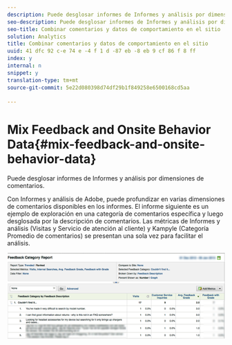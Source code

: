 ```yaml
---
description: Puede desglosar informes de Informes y análisis por dimensiones de comentarios.
seo-description: Puede desglosar informes de Informes y análisis por dimensiones de comentarios.
seo-title: Combinar comentarios y datos de comportamiento en el sitio
solution: Analytics
title: Combinar comentarios y datos de comportamiento en el sitio
uuid: 41 dfc 92 c-e 74 e -4 f 1 d -87 eb -8 eb 9 cf 86 f 8 ff
index: y
internal: n
snippet: y
translation-type: tm+mt
source-git-commit: 5e22d080398d74df29b1f849258e6500168cd5aa

---
```



# Mix Feedback and Onsite Behavior Data{#mix-feedback-and-onsite-behavior-data}

Puede desglosar informes de Informes y análisis por dimensiones de comentarios.

Con Informes y análisis de Adobe, puede profundizar en varias dimensiones de comentarios disponibles en los informes. El informe siguiente es un ejemplo de exploración en una categoría de comentarios específica y luego desglosada por la descripción de comentarios. Las métricas de Informes y análisis (Visitas y Servicio de atención al cliente) y Kampyle (Categoría Promedio de comentarios) se presentan una sola vez para facilitar el análisis.

![](assets/feedback_category_report.png)

